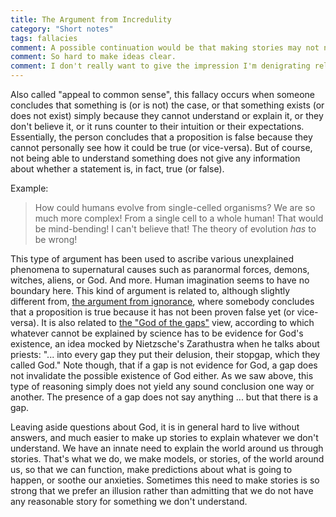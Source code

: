 ```yaml
---
title: The Argument from Incredulity
category: "Short notes"
tags: fallacies
comment: A possible continuation would be that making stories may not necessarily be a bad thing, for example when the stories are later examined and possibly discarded if not appropriate anymore, or if the stories one believes allows them to lead a more peaceful life. 
comment: So hard to make ideas clear. 
comment: I don't really want to give the impression I'm denigrating religion all the time, but it seems the posts recently always end up as some sort of criticism or religion. Well, God is quite a big story (true or not, that is not the point), so maybe it's hard to avoid coming back to it.
---
```


Also called "appeal to common sense", this fallacy occurs when someone concludes that something is (or is not) the case, or that something exists (or does not exist) simply because they cannot understand or explain it, or they don't believe it, or it runs counter to their intuition or their expectations. Essentially, the person concludes that a proposition is false because they cannot personally see how it could be true (or vice-versa). But of course, not being able to understand something does not give any information about whether a statement is, in fact, true (or false). 

Example:
<blockquote>
How could humans evolve from single-celled organisms? We are so much more complex! From a single cell to a whole human! That would be mind-bending! I can't believe that! The theory of evolution <i>has</i> to be wrong!
</blockquote>

This type of argument has been used to ascribe various unexplained phenomena to supernatural causes such as paranormal forces, demons, witches, aliens, or God. And more. Human imagination seems to have no boundary here. This kind of argument is related to, although slightly different from, <a href="https://en.wikipedia.org/wiki/Argument_from_ignorance">the argument from ignorance</a>, where somebody concludes that a proposition is true because it has not been proven false yet (or vice-versa). It is also related to <a href="https://en.wikipedia.org/wiki/God_of_the_gaps">the "God of the gaps"</a> view, according to which whatever cannot be explained by science has to be evidence for God's existence, an idea mocked by Nietzsche's Zarathustra when he talks about priests: "... into every gap they put their delusion, their stopgap, which they called God." Note though, that if a gap is not evidence for God, a gap does not invalidate the possible existence of God either. As we saw above, this type of reasoning simply does not yield any sound conclusion one way or another. The presence of a gap does not say anything ... but that there is a gap.

Leaving aside questions about God, it is in general hard to live without answers, and much easier to make up stories to explain whatever we don't understand. We have an innate need to explain the world around us through stories. That's what we do, we make models, or stories, of the world around us, so that we can function, make predictions about what is going to happen, or soothe our anxieties. Sometimes this need to make stories is so strong that we prefer an illusion rather than admitting that we do not have any reasonable story for something we don't understand. 


